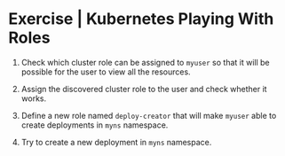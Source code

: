 # Exercise | Kubernetes Playing With Roles

1. Check which cluster role can be assigned to `myuser` so that it will be possible for the user to view all the resources.

2. Assign the discovered cluster role to the user and check whether it works.

3. Define a new role named `deploy-creator` that will make `myuser` able to create deployments in `myns` namespace.

4. Try to create a new deployment in `myns` namespace.
